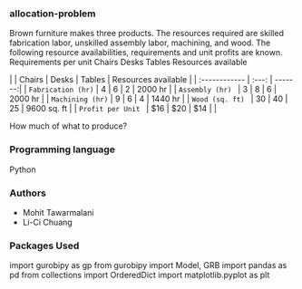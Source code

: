 ### allocation-problem
Brown furniture makes three products. The resources required are skilled fabrication labor, unskilled assembly labor, machining, and
wood. The following resource availabilities, requirements and unit profits are known.
                      Requirements per unit
                      Chairs Desks Tables Resources available

|                   | Chairs     | Desks  | Tables | Resources available  |
| :------------     |   :---:   | -------:|
| `Fabrication (hr)`    | 4      | 6    |   2    | 2000 hr |
| `Assembly (hr) `      | 3      | 8    |   6    | 2000 hr |
| `Machining (hr)`      | 9      | 6    |   4    | 1440 hr |
| `Wood (sq. ft) `      | 30     | 40   |   25   | 9600 sq. ft |
| `Profit per Unit `    | $16    | $20  |   $14   |  |

How much of what to produce?

### Programming language
Python

### Authors
* Mohit Tawarmalani
* Li-Ci Chuang

### Packages Used
import gurobipy as gp
from gurobipy import Model, GRB
import pandas as pd
from collections import OrderedDict
import matplotlib.pyplot as plt
